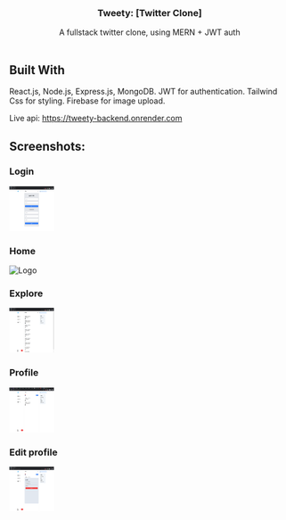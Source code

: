 
<br/>
<p align="center">
  <h3 align="center">Tweety:  [Twitter Clone]</h3>

  <p align="center">
    A fullstack twitter clone, using MERN + JWT auth
    <br/>
    <br/>

  </p>
</p>




## Built With

React.js, Node.js, Express.js, MongoDB. JWT for authentication. Tailwind Css for styling. Firebase for image upload.

Live api: https://tweety-backend.onrender.com

## Screenshots:

### Login

 <img src="https://github.com/kks007/twitter_clone_mern/blob/main/screenshots/login_page.png" alt="Logo" width="80" height="80">

### Home 

 <img src="https://github.com/kks007/twitter_clone_mern/blob/main/screenshots/home.pn" alt="Logo" width="80" height="80">

### Explore

 <img src="https://github.com/kks007/twitter_clone_mern/blob/main/screenshots/explore.png" alt="Logo" width="80" height="80">
 
### Profile 

 <img src="https://github.com/kks007/twitter_clone_mern/blob/main/screenshots/profile_page.png" alt="Logo" width="80" height="80">

 ### Edit profile

 <img src="https://github.com/kks007/twitter_clone_mern/blob/main/screenshots/edit_account_page.png" alt="Logo" width="80" height="80">



